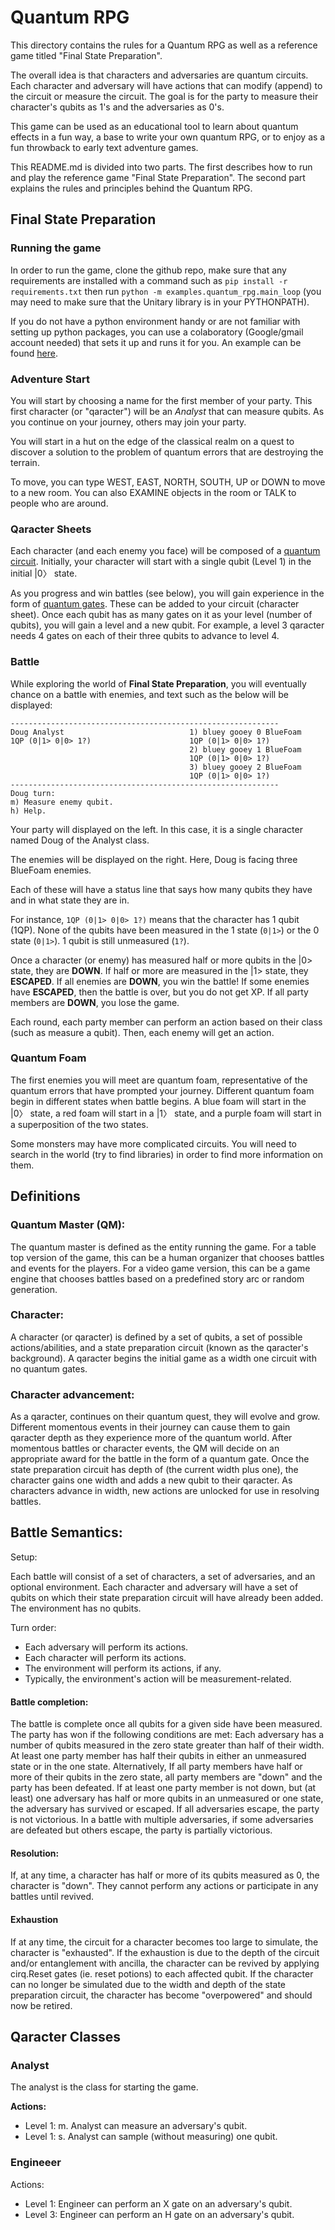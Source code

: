 # Quantum RPG

This directory contains the rules for a Quantum RPG as well
as a reference game titled "Final State Preparation".

The overall idea is that characters and adversaries are quantum circuits.
Each character and adversary will have actions that can modify (append) to
the circuit or measure the circuit.  The goal is for the
party to measure their character's qubits as 1's and the adversaries as 0's.

This game can be used as an educational tool to learn about quantum
effects in a fun way, a base to write your own quantum RPG, or to
enjoy as a fun throwback to early text adventure games.

This README.md is divided into two parts.  The first describes
how to run and play the reference game "Final State Preparation".
The second part explains the rules and principles behind the Quantum RPG.

## Final State Preparation


### Running the game

In order to run the game, clone the github repo, make sure that any requirements
are installed with a command such as `pip install -r requirements.txt`
then run `python -m examples.quantum_rpg.main_loop`
(you may need to make sure that the Unitary library is in your PYTHONPATH).

If you do not have a python environment handy or are not familiar with setting
up python packages, you can use a colaboratory (Google/gmail account needed) that
sets it up and runs it for you.  An example can be found
[here](https://colab.sandbox.google.com/drive/1V5fQLuxrc3Zkx_z0IVDJp-SjkTj9Q2Xq).


### Adventure Start

You will start by choosing a name for the first member of your party.
This first character (or "qaracter") will be an *Analyst* that can
measure qubits.  As you continue on your journey, others may join your party.

You will start in a hut on the edge of the classical realm on a quest to
discover a solution to the problem of quantum errors that are destroying the
terrain.

To move, you can type WEST, EAST, NORTH, SOUTH, UP or DOWN to move to a new room.
You can also EXAMINE objects in the room or TALK to people who are around.

### Qaracter Sheets

Each character (and each enemy you face) will be composed of a
[quantum circuit](https://en.wikipedia.org/wiki/Quantum_circuit).
Initially, your character will start with a single qubit (Level 1)
in the initial |0〉 state.

As you progress and win battles (see below), you will gain experience
in the form of [quantum gates](https://en.wikipedia.org/wiki/Quantum_logic_gate).
These can be added to your circuit (character sheet).  Once each qubit has as
many gates on it as your level (number of qubits), you will gain a level and
a new qubit.  For example, a level 3 qaracter needs 4 gates on each of their
three qubits to advance to level 4.


### Battle

While exploring the world of **Final State Preparation**, you will eventually
chance on a battle with enemies, and text such as the below will be displayed:


```
------------------------------------------------------------
Doug Analyst                            1) bluey gooey 0 BlueFoam
1QP (0|1> 0|0> 1?)                      1QP (0|1> 0|0> 1?)
                                        2) bluey gooey 1 BlueFoam
                                        1QP (0|1> 0|0> 1?)
                                        3) bluey gooey 2 BlueFoam
                                        1QP (0|1> 0|0> 1?)
------------------------------------------------------------
Doug turn:
m) Measure enemy qubit.
h) Help.
```

Your party will displayed on the left.  In this case, it is a single character
named Doug of the Analyst class.

The enemies will be displayed on the right.   Here, Doug is facing
three BlueFoam enemies.

Each of these will have a status line that says how many qubits
they have and in what state they are in.

For instance, `1QP (0|1> 0|0> 1?)` means that the character has 1 qubit (1QP).
None of the qubits have been measured in the 1 state (`0|1>`) or the 0 state
(`0|1>`). 1 qubit is still unmeasured (`1?`).

Once a character (or enemy) has measured half or more qubits in the |0> state,
they are **DOWN**.  If half or more are measured in the |1> state, they
**ESCAPED**.  If all enemies are **DOWN**, you win the battle!  If some
enemies have **ESCAPED**, then the battle is over, but you do not get XP.
If all party members are **DOWN**, you lose the game.

Each round, each party member can perform an action based on their class
(such as measure a qubit).  Then, each enemy will get an action.

### Quantum Foam

The first enemies you will meet are quantum foam, representative of the
quantum errors that have prompted your journey.  Different quantum foam
begin in different states when battle begins.  A blue foam will start
in the |0〉 state, a red foam will start in a |1〉 state, and a purple
foam will start in a superposition of the two states.

Some monsters may have more complicated circuits.  You will need to search
in the world (try to find libraries) in order to find more information on them.




## Definitions

### Quantum Master (QM):

The quantum master is defined as the entity running the game.  For a table top version of the game, this can be a human organizer that chooses battles and events for the players.  For a video game version, this can be a game engine that chooses battles based on a predefined story arc or random generation.

### Character:

A character (or qaracter) is defined by a set of qubits, a set of possible actions/abilities, and a state preparation circuit (known as the qaracter's background).  A qaracter begins the initial game as a width one circuit with no quantum gates.

### Character advancement:

As a qaracter, continues on their quantum quest, they will evolve and grow.  Different momentous events in their journey can cause them to gain qaracter depth as they experience more of the quantum world.  After momentous battles or character events, the QM will decide on an appropriate award for the battle in the form of a quantum gate.
Once the state preparation circuit has depth of (the current width plus one), the character gains one width and adds a new qubit to their qaracter.
As characters advance in width, new actions are unlocked for use in resolving battles.

## Battle Semantics:

Setup:

Each battle will consist of a set of characters, a set of adversaries, and an optional environment.  Each character and adversary will have a set of qubits on which their state preparation circuit will have already been added.  The environment has no qubits.

Turn order:

* Each adversary will perform its actions.
* Each character will perform its actions.
* The environment will perform its actions, if any.
* Typically, the environment's action will be measurement-related.


#### Battle completion:

The battle is complete once all qubits for a given side have been measured.
The party has won if the following conditions are met:
Each adversary has a number of qubits measured in the zero state greater than half of their width.
At least one party member has half their qubits in either an unmeasured state or in the one state.
Alternatively,
If all party members have half or more of their qubits in the zero state, all party members are "down" and the party has been defeated.
If at least one party member is not down, but (at least) one adversary has half or more qubits in an unmeasured or one state, the adversary has survived or escaped.  If all adversaries escape, the party is not victorious.  In a battle with multiple adversaries, if some adversaries are defeated but others escape, the party is partially victorious.

#### Resolution:

If, at any time, a character has half or more of its qubits measured as 0, the character is "down".  They cannot perform any actions or participate in any battles until revived.

#### Exhaustion

If at any time, the circuit for a character becomes too large to simulate, the character is "exhausted".  If the exhaustion is due to the depth of the circuit and/or entanglement with ancilla, the character can be revived by applying cirq.Reset gates (ie. reset potions) to each affected qubit.  If the character can no longer be simulated due to the width and depth of the state preparation circuit, the character has become "overpowered" and should now be retired.


## Qaracter Classes

### Analyst

The analyst is the class for starting the game.

**Actions:**

* Level 1:  m. Analyst can measure an adversary's qubit.
* Level 1:  s. Analyst can sample (without measuring) one qubit.


### Engineeer


Actions:
* Level 1: Engineer can perform an X gate on an adversary's qubit.
* Level 3: Engineer can perform an H gate on an adversary's qubit.



